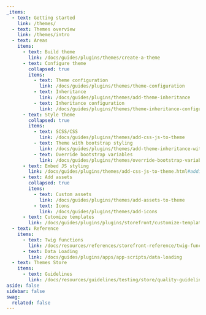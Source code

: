 ```yaml
---
_items:
  - text: Getting started
    link: /themes/
  - text: Themes overview
    link: /themes/intro
  - text: Areas
    items:
      - text: Build theme
        link: /docs/guides/plugins/themes/create-a-theme
      - text: Configure theme
        collapsed: true
        items:
          - text: Theme configuration
            link: /docs/guides/plugins/themes/theme-configuration    
          - text: Inheritance
            link: /docs/guides/plugins/themes/add-theme-inheritance
          - text: Inheritance configuration
            link: /docs/guides/plugins/themes/theme-inheritance-configuration
      - text: Style theme
        collapsed: true
        items:
          - text: SCSS/CSS
            link: /docs/guides/plugins/themes/add-css-js-to-theme
          - text: Theme with bootstrap styling
            link: /docs/guides/plugins/themes/add-theme-inheritance-without-resources
          - text: Override bootstrap variables
            link: /docs/guides/plugins/themes/override-bootstrap-variables-in-a-theme
      - text: Embed JS styling
        link: /docs/guides/plugins/themes/add-css-js-to-theme.html#adding-custom-js
      - text: Add assets
        collapsed: true
        items:
          - text: Custom assets
            link: /docs/guides/plugins/themes/add-assets-to-theme
          - text: Icons
            link: /docs/guides/plugins/themes/add-icons
      - text: Cutomize templates
        link: /docs/guides/plugins/plugins/storefront/customize-templates
  - text: Reference
    items:
      - text: Twig functions
        link: /docs/resources/references/storefront-reference/twig-function-reference
      - text: Data Loading
        link: /docs/guides/plugins/apps/app-scripts/data-loading
  - text: Themes Store
    items:
      - text: Guidelines
        link: /docs/resources/guidelines/testing/store/quality-guidelines-apps/
aside: false
sidebar: false
swag:
  related: false
---
```


<SwagLanding image="/landing/themes.png">
    <template #title>Craft beautiful themes that inspire</template>
    <template #description>
        <p>Themes allow merchants to transport their brand and identity. They are the way they present their products and services. Create a theme and sell it in the store so that merchants can use it in their stores.</p>
        <p>Shopware's theme system is based on twig and an inheritance mechanism, so you can write individual themes without breaking Shopware's core functionalities.</p>
    </template>
    <template #ctas>
        <PageRef page="/docs/guides/plugins/themes/theme-base-guide.html" title="Start building a theme" sub="Learn how to set up a theme for your storefront from scratch." />
    </template>
    <template #exposed>
        <SwagLandingCardList>
            <template #title>Starter guides</template>
            <template #description>
                Here is a handful of tutorials to follow along that make you familiar with some of our concepts:
            </template>
            <template #cards>
                <PageRef page="/docs/guides/plugins/themes/theme-configuration">
                    <template #title>Theme configuration</template>
                    <template #sub>Add options to your theme, so merchants can customize it to their needs.</template>
                </PageRef>
                <PageRef page="/docs/guides/plugins/themes/add-assets-to-theme">
                    <template #title>Add custom assets</template>
                    <template #sub>Learn how to add custom styles, scripts, and assets to your theme.</template>
                </PageRef>
                <PageRef page="/docs/guides/plugins/themes/add-theme-inheritance">
                    <template #title>Theme inheritance</template>
                    <template #sub>Build a family of themes that inherit from each other for all your custom projects.</template>
                </PageRef>
            </template>
        </SwagLandingCardList>
    </template>
</SwagLanding>